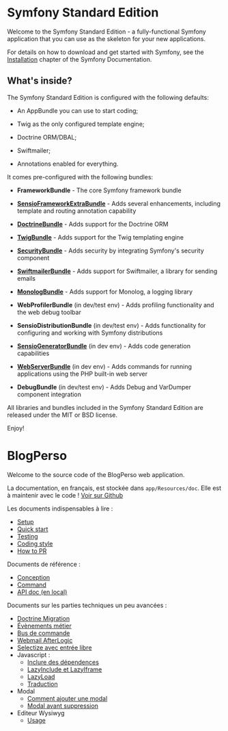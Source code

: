 Symfony Standard Edition
========================

Welcome to the Symfony Standard Edition - a fully-functional Symfony
application that you can use as the skeleton for your new applications.

For details on how to download and get started with Symfony, see the
[Installation][1] chapter of the Symfony Documentation.

What's inside?
--------------

The Symfony Standard Edition is configured with the following defaults:

  * An AppBundle you can use to start coding;

  * Twig as the only configured template engine;

  * Doctrine ORM/DBAL;

  * Swiftmailer;

  * Annotations enabled for everything.

It comes pre-configured with the following bundles:

  * **FrameworkBundle** - The core Symfony framework bundle

  * [**SensioFrameworkExtraBundle**][6] - Adds several enhancements, including
    template and routing annotation capability

  * [**DoctrineBundle**][7] - Adds support for the Doctrine ORM

  * [**TwigBundle**][8] - Adds support for the Twig templating engine

  * [**SecurityBundle**][9] - Adds security by integrating Symfony's security
    component

  * [**SwiftmailerBundle**][10] - Adds support for Swiftmailer, a library for
    sending emails

  * [**MonologBundle**][11] - Adds support for Monolog, a logging library

  * **WebProfilerBundle** (in dev/test env) - Adds profiling functionality and
    the web debug toolbar

  * **SensioDistributionBundle** (in dev/test env) - Adds functionality for
    configuring and working with Symfony distributions

  * [**SensioGeneratorBundle**][13] (in dev env) - Adds code generation
    capabilities

  * [**WebServerBundle**][14] (in dev env) - Adds commands for running applications
    using the PHP built-in web server

  * **DebugBundle** (in dev/test env) - Adds Debug and VarDumper component
    integration

All libraries and bundles included in the Symfony Standard Edition are
released under the MIT or BSD license.

Enjoy!

[1]:  https://symfony.com/doc/3.3/setup.html
[6]:  https://symfony.com/doc/current/bundles/SensioFrameworkExtraBundle/index.html
[7]:  https://symfony.com/doc/3.3/doctrine.html
[8]:  https://symfony.com/doc/3.3/templating.html
[9]:  https://symfony.com/doc/3.3/security.html
[10]: https://symfony.com/doc/3.3/email.html
[11]: https://symfony.com/doc/3.3/logging.html
[13]: https://symfony.com/doc/current/bundles/SensioGeneratorBundle/index.html
[14]: https://symfony.com/doc/current/setup/built_in_web_server.html




# BlogPerso

Welcome to the source code of the BlogPerso web application.  

La documentation, en français, est stockée dans `app/Resources/doc`. Elle est à maintenir avec le code !
[Voir sur Github](https://github.com/EtewaZINSOU/BlogPerso/tree/master/app/Resources/doc)

Les documents indispensables à lire :
 * [Setup](app/Resources/doc/Setup.md)
 * [Quick start](app/Resources/doc/Quickstart.md)
 * [Testing](app/Resources/doc/Testing.md)
 * [Coding style](app/Resources/doc/CodingStyle.md)
 * [How to PR](app/Resources/doc/PR.md)
 
Documents de référence :
 * [Conception](app/Resources/doc/Conception.md)
 * [Command]((app/Resources/doc/Command.md))
 * [API doc (en local)](http://jarvis.local:8080/app_dev.php/api/doc)

Documents sur les parties techniques un peu avancées :
 * [Doctrine Migration](app/Resources/doc/Migration.md)
 * [Évènements métier](app/Resources/doc/Events.md)
 * [Bus de commande](app/Resources/doc/CommandBus.md)
 * [Webmail AfterLogic](app/Resources/doc/Webmail.md)
 * [Selectize avec entrée libre](app/Resources/doc/ChoiceWithAddType.md)
 * Javascript :
   * [Inclure des dépendences](app/Resources/doc/JS/GulpInclude.md)
   * [LazyInclude et LazyIframe](app/Resources/doc/JS/LazyInclude.md)
   * [LazyLoad](app/Resources/doc/JS/LazyLoad.md)
   * [Traduction](app/Resources/doc/JS/JsTranslations.md)
 * Modal
   * [Comment ajouter une modal](app/Resources/doc/Modal/Usage.md)
   * [Modal avant suppression](app/Resources/doc/Modal/ModalBeforeDelete.md)
 * Editeur Wysiwyg
   * [Usage](app/Resources/doc/Tinymce/Usage.md)

